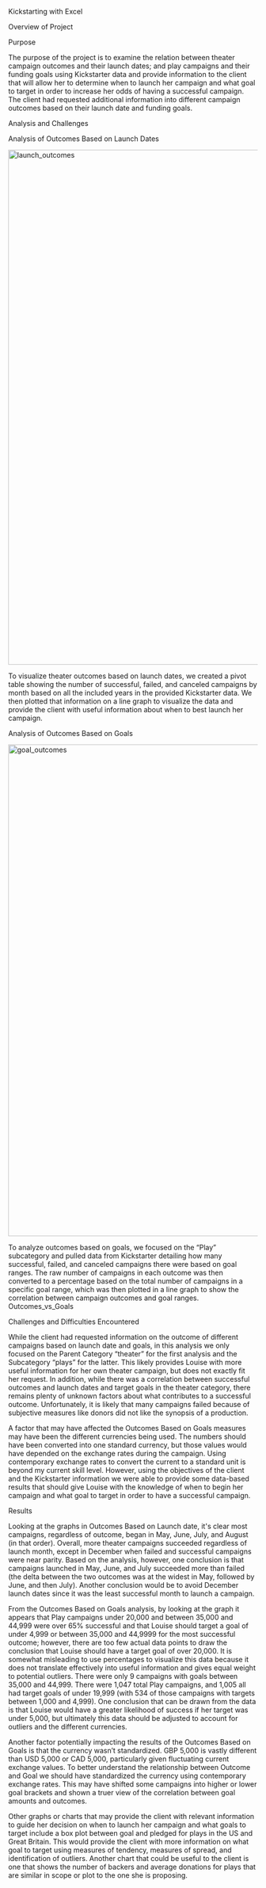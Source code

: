 Kickstarting with Excel

Overview of Project

Purpose

The purpose of the project is to examine the relation between theater campaign outcomes and their launch dates; and play campaigns and their funding goals using Kickstarter data and provide information to the client that will allow her to determine when to launch her campaign and what goal to target in order to increase her odds of having a successful campaign. The client had requested additional information into different campaign outcomes based on their launch date and funding goals.

Analysis and Challenges

Analysis of Outcomes Based on Launch Dates

<img width="1040" alt="launch_outcomes" src="https://user-images.githubusercontent.com/104040230/166172064-f8820f2e-4e69-4e48-a030-ca880020d22c.png">


To visualize theater outcomes based on launch dates, we created a pivot table showing the number of successful, failed, and canceled campaigns by month based on all the included years in the provided Kickstarter data. We then plotted that information on a line graph to visualize the data and provide the client with useful information about when to best launch her campaign.

Analysis of Outcomes Based on Goals

<img width="993" alt="goal_outcomes" src="https://user-images.githubusercontent.com/104040230/166172007-68e35977-4d2c-4100-82c8-58a8f07c86e9.png">


To analyze outcomes based on goals, we focused on the “Play” subcategory and pulled data from Kickstarter detailing how many successful, failed, and canceled campaigns there were based on goal ranges. The raw number of campaigns in each outcome was then converted to a percentage based on the total number of campaigns in a specific goal range, which was then plotted in a line graph to show the correlation between campaign outcomes and goal ranges.
Outcomes_vs_Goals

Challenges and Difficulties Encountered

While the client had requested information on the outcome of different campaigns based on launch date and goals, in this analysis we only focused on the Parent Category “theater” for the first analysis and the Subcategory “plays” for the latter. This likely provides Louise with more useful information for her own theater campaign, but does not exactly fit her request. In addition, while there was a correlation between successful outcomes and launch dates and target goals in the theater category, there remains plenty of unknown factors about what contributes to a successful outcome. Unfortunately, it is likely that many campaigns failed because of subjective measures like donors did not like the synopsis of a production.

A factor that may have affected the Outcomes Based on Goals measures may have been the different currencies being used. The numbers should have been converted into one standard currency, but those values would have depended on the exchange rates during the campaign. Using contemporary exchange rates to convert the current to a standard unit is beyond my current skill level. However, using the objectives of the client and the Kickstarter information we were able to provide some data-based results that should give Louise with the knowledge of when to begin her campaign and what goal to target in order to have a successful campaign.

Results

Looking at the graphs in Outcomes Based on Launch date, it's clear most campaigns, regardless of outcome, began in May, June, July, and August (in that order). Overall, more theater campaigns succeeded regardless of launch month, except in December when failed and successful campaigns were near parity. Based on the analysis, however, one conclusion is that campaigns launched in May, June, and July succeeded more than failed (the delta between the two outcomes was at the widest in May, followed by June, and then July). Another conclusion would be to avoid December launch dates since it was the least successful month to launch a campaign.

From the Outcomes Based on Goals analysis, by looking at the graph it appears that Play campaigns under 20,000 and between 35,000 and 44,999 were over 65% successful and that Louise should target a goal of under 4,999 or between 35,000 and 44,9999 for the most successful outcome; however, there are too few actual data points to draw the conclusion that Louise should have a target goal of over 20,000. It is somewhat misleading to use percentages to visualize this data because it does not translate effectively into useful information and gives equal weight to potential outliers. There were only 9 campaigns with goals between 35,000 and 44,999. There were 1,047 total Play campaigns, and 1,005 all had target goals of under 19,999 (with 534 of those campaigns with targets between 1,000 and 4,999). One conclusion that can be drawn from the data is that Louise would have a greater likelihood of success if her target was under 5,000, but ultimately this data should be adjusted to account for outliers and the different currencies.

Another factor potentially impacting the results of the Outcomes Based on Goals is that the currency wasn’t standardized. GBP 5,000 is vastly different than USD 5,000 or CAD 5,000, particularly given fluctuating current exchange values. To better understand the relationship between Outcome and Goal we should have standardized the currency using contemporary exchange rates. This may have shifted some campaigns into higher or lower goal brackets and shown a truer view of the correlation between goal amounts and outcomes.

Other graphs or charts that may provide the client with relevant information to guide her decision on when to launch her campaign and what goals to target include a box plot between goal and pledged for plays in the US and Great Britain. This would provide the client with more information on what goal to target using measures of tendency, measures of spread, and identification of outliers. Another chart that could be useful to the client is one that shows the number of backers and average donations for plays that are similar in scope or plot to the one she is proposing.
